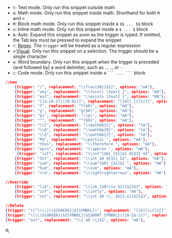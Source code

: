 - `t`: Text mode. Only run this snippet outside math
- `m`: Math mode. Only run this snippet inside math. Shorthand for both `M` and `n`
- `M`: Block math mode. Only run this snippet inside a `$$ ... $$` block
- `n`: Inline math mode. Only run this snippet inside a `$ ... $` block
- `A`: Auto. Expand this snippet as soon as the trigger is typed. If omitted, the Tab key must be pressed to expand the snippet
- `r`: [Regex](https://github.com/artisticat1/obsidian-latex-suite/blob/main/DOCS.md#regex-snippets). The `trigger` will be treated as a regular expression
- `v`:[Visual](https://github.com/artisticat1/obsidian-latex-suite/blob/main/DOCS.md#visual-snippets). Only run this snippet on a selection. The trigger should be a single character
- `w`: Word boundary. Only run this snippet when the trigger is preceded (and followed by) a word delimiter, such as `.`, `,`, or `-`.
- `c`: Code mode. Only run this snippet inside a ` ``` ... ``` ` block

```json
//new
    {trigger: "/", replacement: "\\frac{$0}{$1}", options: "mA"},
    {trigger: "any", replacement: "\\forall \text{ }", options: "mA"},
    {trigger: "ext", replacement: "\\exists \text{ }", options: "MA"},
    {trigger: "[[a-zA-Z]][[0-9i]]", replacement: "[[0]]_{[[1]]}", options: "rmA"},
    {trigger: "f", replacement: "f($0)", options: "mA"},
    {trigger: "g", replacement: "g($0)", options: "mA"},
    {trigger: "pi", replacement: "\\pi", options: "mA"},
    {trigger: "^", replacement: "^{$0}", options: "mA"},
    {trigger: "\\C", replacement: "\\mathbb{C}", options: "tA"},
    {trigger: "\\R", replacement: "\\mathbb{R}", options: "tA"},
    {trigger: "\\Z", replacement: "\\mathbb{Z}", options: "tA"},
    {trigger: "Pd", replacement: "\\partial ", options: "mA"},
    {trigger: "thus", replacement: "\\therefore ", options: "mA"},
    {trigger: "aprx", replacement: "\\approx ", options: "mA"},
     {trigger: "int", replacement: "\\int^{$0}_{$1}$2 d{$3} $4", options: "mA"},
    {trigger: "Int", replacement: "\\int $0 d{$1} $2", options: "mA"},
    {trigger: "sum", replacement: "\\sum^{$0}_{$1}$2 ", options: "mA"},
    {trigger: "Sum", replacement: "\\sum", options: "mA"},
    {trigger: "rra", replacement: "\\rightrightarrows", options: "mA"},

//Override
	{trigger: "lim", replacement: "\\lim_{$0\\to $1}{$2}$3", options: "mA"},
	{trigger: "inf", replacement: "\\infty", options: "mA"},
	{trigger: "int", replacement: "\\int $0 \\, d${1:x}{$2}$3", options: "mA"},

//Delete
{trigger: "([^\\\\])(${GREEK}|${SYMBOL})", replacement: "[[0]]\\[[1]]", options: "rmA", description: "Add backslash before greek letters and symbols"},
{trigger: "\\\\(${GREEK}|${SYMBOL}|${SHORT_SYMBOL})([A-Za-z])", replacement: "\\[[0]] [[1]]", options: "rmA"},
{trigger: "set", replacement: "\\{ $0 \\}$1", options: "mA"},
```


$a_{i}$